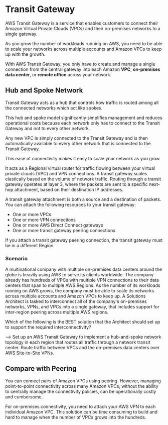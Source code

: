 # Transit Gateway

AWS Transit Gateway is a service that enables customers to connect their Amazon Virtual Private Clouds (VPCs) and their on-premises networks to a single gateway.

As you grow the number of workloads running on AWS, you need to be able to scale your networks across multiple accounts and Amazon VPCs to keep up with the growth. 

With AWS Transit Gateway, you only have to create and manage a single connection from the central gateway into each Amazon **VPC**, **on-premises data center**, or **remote office** across your network. 

## Hub and Spoke Network

Transit Gateway acts as a hub that controls how traffic is routed among all the connected networks which act like spokes. 

This hub and spoke model significantly simplifies management and reduces operational costs because each network only has to connect to the Transit Gateway and not to every other network. 

Any new VPC is simply connected to the Transit Gateway and is then automatically available to every other network that is connected to the Transit Gateway. 

This ease of connectivity makes it easy to scale your network as you grow.

It acts as a Regional virtual router for traffic flowing between your virtual private clouds (VPC) and VPN connections. A transit gateway scales elastically based on the volume of network traffic. Routing through a transit gateway operates at layer 3, where the packets are sent to a specific next-hop attachment, based on their destination IP addresses.

A transit gateway attachment is both a source and a destination of packets. You can attach the following resources to your transit gateway:

- One or more VPCs
- One or more VPN connections
- One or more AWS Direct Connect gateways
- One or more transit gateway peering connections

If you attach a transit gateway peering connection, the transit gateway must be in a different Region.

### Scenario

A multinational company with multiple on-premises data centers around the globe is heavily using AWS to serve its clients worldwide. The company already has hundreds of VPCs with multiple VPN connections to their data centers that span to multiple AWS Regions. As the number of its workloads running on AWS grows, the company must be able to scale its networks across multiple accounts and Amazon VPCs to keep up. A Solutions Architect is tasked to interconnect all of the company's on-premises networks, VPNs, and VPCs into a single gateway, that includes support for inter-region peering across multiple AWS regions.

Which of the following is the BEST solution that the Architect should set up to support the required interconnectivity?

--> Set up an AWS Transit Gateway to implement a hub-and-spoke network topology in each region that routes all traffic through a network transit center. Route traffic between VPCs and the on-premises data centers over AWS Site-to-Site VPNs.

## Compare with Peering

You can connect pairs of Amazon VPCs using peering. However, managing point-to-point connectivity across many Amazon VPCs, without the ability to centrally manage the connectivity policies, can be operationally costly and cumbersome. 

For on-premises connectivity, you need to attach your AWS VPN to each individual Amazon VPC. This solution can be time consuming to build and hard to manage when the number of VPCs grows into the hundreds.